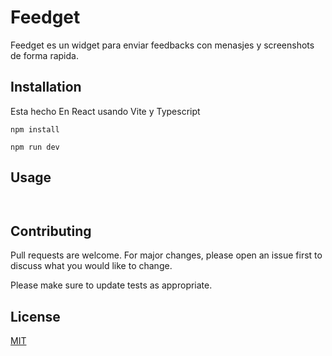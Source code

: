 # Feedget

Feedget es un widget para enviar feedbacks con menasjes y screenshots de forma rapida.

## Installation

Esta hecho En React usando Vite y Typescript

```
npm install

npm run dev

```

## Usage

```


```

## Contributing

Pull requests are welcome. For major changes, please open an issue first to discuss what you would like to change.

Please make sure to update tests as appropriate.

## License

[MIT](https://choosealicense.com/licenses/mit/)
